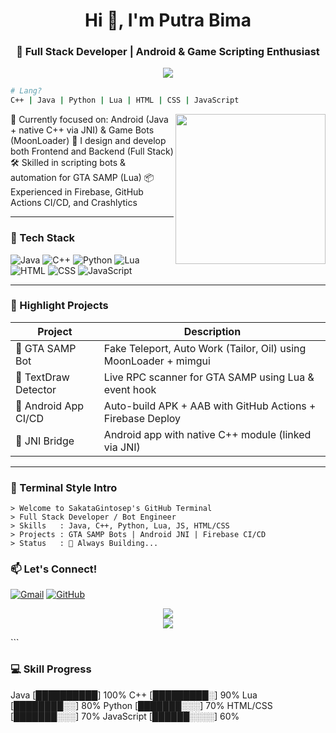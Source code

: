 


<h1 align="center">Hi 👋, I'm Putra Bima</h1>
<h3 align="center">🚀 Full Stack Developer | Android & Game Scripting Enthusiast</h3>

<p align="center">
  <img src="https://readme-typing-svg.herokuapp.com/?lines=Full+Stack+Developer;Android+%2F+Game+Bot+Coder;Always+Building...&center=true&width=500&height=45" />
</p>

```bash
# Lang?
C++ | Java | Python | Lua | HTML | CSS | JavaScript

````
<img align="right" src="https://media.giphy.com/media/qgQUggAC3Pfv687qPC/giphy.gif" width="240" />

🧠 Currently focused on: Android (Java + native C++ via JNI) & Game Bots (MoonLoader)
🎨 I design and develop both Frontend and Backend (Full Stack)
🛠 Skilled in scripting bots & automation for GTA SAMP (Lua)
📦 Experienced in Firebase, GitHub Actions CI/CD, and Crashlytics

---

### 🧰 Tech Stack

![Java](https://img.shields.io/badge/-Java-000?\&logo=Java\&logoColor=red)
![C++](https://img.shields.io/badge/-C++-00599C?\&logo=c%2b%2b\&logoColor=white)
![Python](https://img.shields.io/badge/-Python-000?\&logo=python)
![Lua](https://img.shields.io/badge/-Lua-2C2D72?\&logo=lua\&logoColor=white)
![HTML](https://img.shields.io/badge/-HTML5-E34F26?\&logo=html5\&logoColor=white)
![CSS](https://img.shields.io/badge/-CSS3-1572B6?\&logo=css3)
![JavaScript](https://img.shields.io/badge/-JavaScript-F7DF1E?\&logo=javascript\&logoColor=000)

---

### 💼 Highlight Projects

| Project              | Description                                                      |
| -------------------- | ---------------------------------------------------------------- |
| 🧵 GTA SAMP Bot      | Fake Teleport, Auto Work (Tailor, Oil) using MoonLoader + mimgui |
| 🧠 TextDraw Detector | Live RPC scanner for GTA SAMP using Lua & event hook             |
| 📱 Android App CI/CD | Auto-build APK + AAB with GitHub Actions + Firebase Deploy       |
| 🧪 JNI Bridge        | Android app with native C++ module (linked via JNI)              |

---

### 🧙 Terminal Style Intro

```
> Welcome to SakataGintosep's GitHub Terminal
> Full Stack Developer / Bot Engineer
> Skills   : Java, C++, Python, Lua, JS, HTML/CSS
> Projects : GTA SAMP Bots | Android JNI | Firebase CI/CD
> Status   : 🚀 Always Building...
```

### 📫 Let's Connect!

[![Gmail](https://img.shields.io/badge/-nacandranana@gmail.com-D14836?style=flat\&logo=Gmail\&logoColor=white)](mailto:nacandranana@gmail.com)
[![GitHub](https://img.shields.io/badge/-GitHub-181717?style=flat\&logo=github\&logoColor=white)](https://github.com/SakataGintosep)

<p align="center">
  <img src="https://github-readme-stats.vercel.app/api?username=SakataGintosep&show_icons=true&theme=radical&count_private=true" />
  <br>
  <img src="https://github-readme-streak-stats.herokuapp.com?user=SakataGintosep&theme=radical" />
</p>
```



### 💻 Skill Progress



Java        \[██████████] 100%
C++         \[█████████░] 90%
Lua         \[████████░░] 80%
Python      \[███████░░░] 70%
HTML/CSS    \[███████░░░] 70%
JavaScript  \[██████░░░░] 60%



